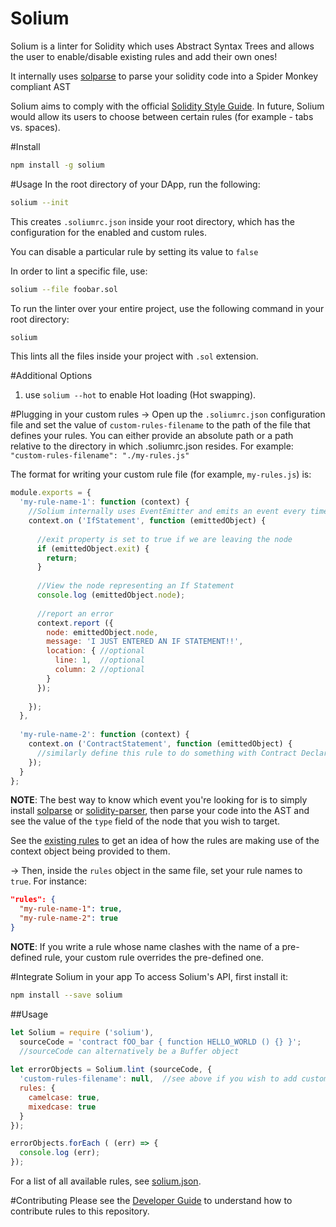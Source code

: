# Solium
Solium is a linter for Solidity which uses Abstract Syntax Trees and allows the user to enable/disable existing rules and add their own ones! 

It internally uses [solparse](https://github.com/duaraghav8/solparse) to parse your solidity code into a Spider Monkey compliant AST

Solium aims to comply with the official [Solidity Style Guide](http://solidity.readthedocs.io/en/latest/style-guide.html). In future, Solium would allow its users to choose between certain rules (for example - tabs vs. spaces).

#Install
```bash
npm install -g solium
```

#Usage
In the root directory of your DApp, run the following:
```bash
solium --init
```

This creates ```.soliumrc.json``` inside your root directory, which has the configuration for the enabled and custom rules.

You can disable a particular rule by setting its value to ```false```

In order to lint a specific file, use:
```bash
solium --file foobar.sol
```

To run the linter over your entire project, use the following command in your root directory:
```bash
solium
```

This lints all the files inside your project with ```.sol``` extension.

#Additional Options

1. use ```solium --hot``` to enable Hot loading (Hot swapping).

#Plugging in your custom rules
-> Open up the ```.soliumrc.json``` configuration file and set the value of ```custom-rules-filename``` to the path of the file that defines your rules. You can either provide an absolute path or a path relative to the directory in which .soliumrc.json resides. For example: ```"custom-rules-filename": "./my-rules.js"```

The format for writing your custom rule file (for example, ```my-rules.js```) is:

```js
module.exports = {
  'my-rule-name-1': function (context) {
    //Solium internally uses EventEmitter and emits an event every time it enters or leaves a node during the Depth First Traversal of the AST
    context.on ('IfStatement', function (emittedObject) {
    
      //exit property is set to true if we are leaving the node
      if (emittedObject.exit) {
        return;
      }
      
      //View the node representing an If Statement 
      console.log (emittedObject.node);
      
      //report an error
      context.report ({
        node: emittedObject.node,
        message: 'I JUST ENTERED AN IF STATEMENT!!',
        location: { //optional
          line: 1,  //optional
          column: 2 //optional
        }
      });
      
    });
  },
  
  'my-rule-name-2': function (context) {
    context.on ('ContractStatement', function (emittedObject) {
      //similarly define this rule to do something with Contract Declarations
    });
  }
};
```
**NOTE**: The best way to know which event you're looking for is to simply install [solparse](https://github.com/duaraghav8/solparse) or [solidity-parser](https://github.com/ConsenSys/solidity-parser), then parse your code into the AST and see the value of the ```type``` field of the node that you wish to target.

See the [existing rules](https://github.com/duaraghav8/Solium/tree/master/lib/rules) to get an idea of how the rules are making use of the context object being provided to them.

-> Then, inside the ```rules``` object in the same file, set your rule names to ```true```. For instance:

```json
"rules": {
  "my-rule-name-1": true,
  "my-rule-name-2": true
}
```

**NOTE**: If you write a rule whose name clashes with the name of a pre-defined rule, your custom rule overrides the pre-defined one.

#Integrate Solium in your app
To access Solium's API, first install it:

```bash
npm install --save solium
```
##Usage
```js
let Solium = require ('solium'),
  sourceCode = 'contract fOO_bar { function HELLO_WORLD () {} }';
  //sourceCode can alternatively be a Buffer object
    
let errorObjects = Solium.lint (sourceCode, {
  'custom-rules-filename': null,  //see above if you wish to add custom rules
  rules: {
    camelcase: true,
    mixedcase: true
  }
});

errorObjects.forEach ( (err) => {
  console.log (err);
});
```

For a list of all available rules, see [solium.json](https://github.com/duaraghav8/Solium/blob/master/config/solium.json).

#Contributing
Please see the [Developer Guide](https://github.com/duaraghav8/Solium/blob/master/docs/DEVELOPER.md) to understand how to contribute rules to this repository.
